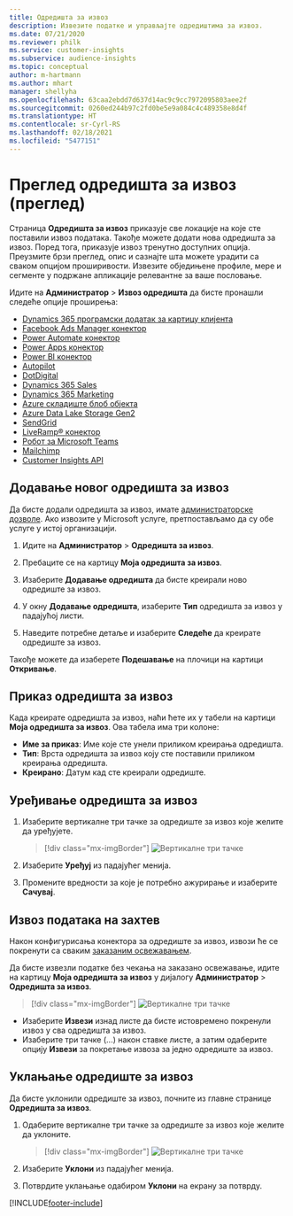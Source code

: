 ```yaml
---
title: Одредишта за извоз
description: Извезите податке и управљајте одредиштима за извоз.
ms.date: 07/21/2020
ms.reviewer: philk
ms.service: customer-insights
ms.subservice: audience-insights
ms.topic: conceptual
author: m-hartmann
ms.author: mhart
manager: shellyha
ms.openlocfilehash: 63caa2ebdd7d637d14ac9c9cc7972095803aee2f
ms.sourcegitcommit: 0260ed244b97c2fd0be5e9a084c4c489358e8d4f
ms.translationtype: HT
ms.contentlocale: sr-Cyrl-RS
ms.lasthandoff: 02/18/2021
ms.locfileid: "5477151"
---
```

# <a name="export-destinations-preview-overview"></a>Преглед одредишта за извоз (преглед)

Страница **Одредишта за извоз** приказује све локације на које сте поставили извоз података. Такође можете додати нова одредишта за извоз. Поред тога, приказује извоз тренутно доступних опција. Преузмите брзи преглед, опис и сазнајте шта можете урадити са сваком опцијом проширивости. Извезите обједињене профиле, мере и сегменте у подржане апликације релевантне за ваше пословање.

Идите на **Администратор** > **Извоз одредишта** да бисте пронашли следеће опције проширења:

- [Dynamics 365 програмски додатак за картицу клијента](customer-card-add-in.md)
- [Facebook Ads Manager конектор](export-facebook.md)
- [Power Automate конектор](export-power-automate.md)
- [Power Apps конектор](export-power-apps.md)
- [Power BI конектор](export-power-bi.md)
- [Autopilot](export-autopilot.md)
- [DotDigital](export-dotdigital.md)
- [Dynamics 365 Sales](export-dynamics365-sales.md)
- [Dynamics 365 Marketing](export-dynamics365-marketing.md)
- [Azure складиште блоб објекта](export-azure-blob-storage.md)
- [Azure Data Lake Storage Gen2](export-azure-data-lake-storage-gen2.md)
- [SendGrid](export-sendgrid.md)
- [LiveRamp&reg; конектор](export-liveramp.md)
- [Робот за Microsoft Teams](export-teams-bot.md)
- [Mailchimp](export-mailchimp.md)
- [Customer Insights API](apis.md)

## <a name="add-a-new-export-destination"></a>Додавање новог одредишта за извоз

Да бисте додали одредишта за извоз, имате [администраторске дозволе](permissions.md). Ако извозите у Microsoft услуге, претпостављамо да су обе услуге у истој организацији.

1. Идите на **Администратор** > **Одредишта за извоз**.

1. Пребаците се на картицу **Моја одредишта за извоз**.

1. Изаберите **Додавање одредишта** да бисте креирали ново одредиште за извоз.

1. У окну **Додавање одредишта**, изаберите **Тип** одредишта за извоз у падајућој листи.

1. Наведите потребне детаље и изаберите **Следеће** да креирате одредиште за извоз.

Такође можете да изаберете **Подешавање** на плочици на картици **Откривање**.

## <a name="view-export-destinations"></a>Приказ одредишта за извоз

Када креирате одредишта за извоз, наћи ћете их у табели на картици **Моја одредишта за извоз**. Ова табела има три колоне:

- **Име за приказ**: Име које сте унели приликом креирања одредишта.
- **Тип**: Врста одредишта за извоз коју сте поставили приликом креирања одредишта.
- **Креирано**: Датум кад сте креирали одредиште.

## <a name="edit-an-export-destination"></a>Уређивање одредишта за извоз

1. Изаберите вертикалне три тачке за одредиште за извоз које желите да уређујете.

   > [!div class="mx-imgBorder"]
   > ![Вертикалне три тачке](media/export-destinations-page-ellipsis.png "Вертикалне три тачке")

1. Изаберите **Уређуј** из падајућег менија.

1. Промените вредности за које је потребно ажурирање и изаберите **Сачувај**.

## <a name="export-data-on-demand"></a>Извоз података на захтев

Након конфигурисања конектора за одредиште за извоз, извози ће се покренути са сваким [заказаним освежавањем](system.md#schedule-tab).

Да бисте извезли податке без чекања на заказано освежавање, идите на картицу **Моја одредишта за извоз** у дијалогу **Администратор** > **Одредишта за извоз**.

> [!div class="mx-imgBorder"]
> ![Вертикалне три тачке](media/export-destinations-page-ellipsis.png "Вертикалне три тачке")

- Изаберите **Извези** изнад листе да бисте истовремено покренули извоз у сва одредишта за извоз.
- Изаберите три тачке (...) након ставке листе, а затим одаберите опцију **Извези** за покретање извоза за једно одредиште за извоз.

## <a name="remove-an-export-destination"></a>Уклањање одредиште за извоз

Да бисте уклонили одредиште за извоз, почните из главне странице **Одредишта за извоз**.

1. Одаберите вертикалне три тачке за одредиште за извоз које желите да уклоните.

   > [!div class="mx-imgBorder"]
   > ![Вертикалне три тачке](media/export-destinations-page-ellipsis.png "Вертикалне три тачке")

2. Изаберите **Уклони** из падајућег менија.

3. Потврдите уклањање одабиром **Уклони** на екрану за потврду.


[!INCLUDE[footer-include](../includes/footer-banner.md)]